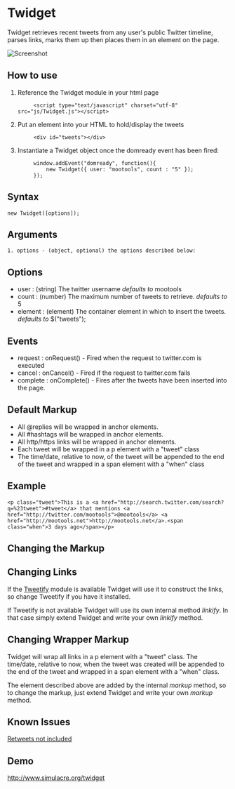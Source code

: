 Twidget
==================
Twidget retrieves recent tweets from any user's public Twitter timeline, parses links, marks them up then places them in an element on the page.

![Screenshot](http://c5.simulacre.org/images/twidget/banner_200x100.png)


How to use
----------

1. Reference the Twidget module in your html page

            <script type="text/javascript" charset="utf-8" src="js/Twidget.js"></script>

2. Put an element into your HTML to hold/display the tweets

            <div id="tweets"></div>

3. Instantiate a Twidget object once the domready event has been fired:
        
            window.addEvent("domready", function(){
                new Twidget({ user: "mootools", count : "5" }); 
            });




Syntax
-----

    new Twidget([options]);
    
Arguments
---------

	1. options - (object, optional) the options described below:

Options
-------

* user      : (string)  The twitter username *defaults to* mootools
* count     : (number) The maximum number of tweets to retrieve. *defaults to* 5
* element   : (element) The container element in which to insert the tweets. *defaults to* $("tweets");

Events
-------
* request   : onRequest() - Fired when the request to twitter.com is executed
* cancel    : onCancel() - Fired if the request to twitter.com fails
* complete  : onComplete() - Fires after the tweets have been inserted into the page.


Default Markup
-----
* All @replies will be wrapped in anchor elements.
* All #hashtags will be wrapped in anchor elements.
* All http/https links will be wrapped in anchor elements.
* Each tweet will be wrapped in a p element with a "tweet" class
* The time/date, relative to now, of the tweet will be appended to the end of the tweet and wrapped in a  span element with a "when" class

Example
-------

    <p class="tweet">This is a <a href="http://search.twitter.com/search?q=%23tweet">#tweet</a> that mentions <a href="http://twitter.com/mootools">@mootools</a> <a href="http://mootools.net">http://mootools.net</a>.<span class="when">3 days ago</span></p>



Changing the Markup
-----

Changing Links
---------

If the [Tweetify](http://mootools.net/forge/p/tweetify) module is available Twidget will use it to construct the links, so change Tweetify if you have it installed. 

If Tweetify is not available Twidget will use its own internal method *linkify*. In that case simply extend Twidget and write your own *linkify* method.



Changing Wrapper Markup
---------

Twidget will wrap all links in a p element with a "tweet" class. The time/date, relative to now, when the tweet was created will be appended to the end of the tweet and wrapped in a span element with a "when" class.

The element described above are added by the internal *markup* method, so to change the markup, just extend Twidget and write your own *markup* method.


Known Issues
-----

[Retweets not included](http://apiwiki.twitter.com/Twitter-REST-API-Method:-statuses-user_timeline?SearchFor=user_timeline&sp=1)


Demo
-----
<http://www.simulacre.org/twidget>